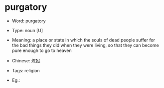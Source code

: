 # purgatory

- Word: purgatory

- Type: noun [U]
- Meaning: a place or state in which the souls of dead people suffer for the bad things they did when they were living, so that they can become pure enough to go to heaven
- Chinese: 炼狱
- Tags: religion
- Eg.: 

